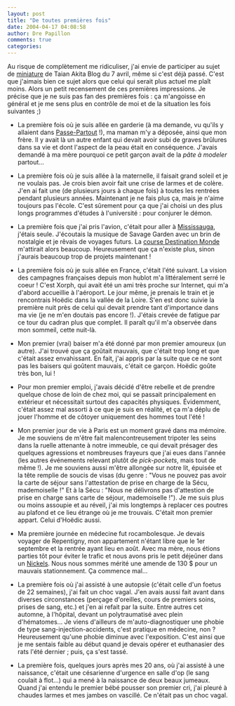 ```yaml
---
layout: post
title: "De toutes premières fois"
date: 2004-04-17 04:08:58
author: Dre Papillon
comments: true
categories: 
---
```



Au risque de complètement me ridiculiser, j'ai envie de participer au sujet de [miniature](http://taian.akita.free.fr/index.php?/2004/04/14/244-BilanDeLaMiniatureDuMercredi7Avril) de Taian Akita Blog du 7 avril, même si c'est déjà passé.  C'est que j'aimais bien ce sujet alors que celui qui serait plus actuel me plaît moins.  Alors un petit recensement de ces premières impressions.  Je précise que je ne suis pas fan des premières fois : ça m'angoisse en général et je me sens plus en contrôle de moi et de la situation les fois suivantes ;)

-  La première fois où je suis allée en garderie (à ma demande, vu qu'ils y allaient dans [Passe-Partout](http://www.globetrotter.net/gt/usagers/tifoluc/p-p.htm) !), ma maman m'y a déposée, ainsi que mon frère.  Il y avait là un autre enfant qui devait avoir subi de graves brûlures dans sa vie et dont l'aspect de la peau était en conséquence.  J'avais demandé à ma mère pourquoi ce petit garçon avait de la *pâte à modeler* partout...

-  La première fois où je suis allée à la maternelle, il faisait grand soleil et je ne voulais pas.  Je crois bien avoir fait une crise de larmes et de colère.  J'en ai fait une (de plusieurs jours à chaque fois) à toutes les rentrées pendant plusieurs années.  Maintenant je ne fais plus ça, mais je n'aime toujours pas l'école.  C'est sûrement pour ça que j'ai choisi un des plus longs programmes d'études à l'université : pour conjurer le démon.

-  La première fois que j'ai pris l'avion, c'était pour aller à [Mississauga](http://www.mon-ile.net/carnet/blog698.html?var_recherche=mississauga), j'étais seule.  J'écoutais la musique de Savage Garden avec un brin de nostalgie et je rêvais de voyages futurs.  La [course Destination Monde](http://www.emissions.ca/e/537-3653-871709.asp) m'attirait alors beaucoup.  Heureusement que ça n'existe plus, sinon j'aurais beaucoup trop de projets maintenant !

-  La première fois où je suis allée en France, c'était l'été suivant.  La vision des campagnes françaises depuis mon hublot m'a littéralement serré le coeur !  C'est Xorph, qui avait été un ami très proche sur Internet, qui m'a d'abord accueillie à l'aéroport.  Le jour même, je prenais le train et je rencontrais Hoëdic dans la vallée de la Loire.  S'en est donc suivie la première nuit près de celui qui devait prendre tant d'importance dans ma vie (je ne m'en doutais pas encore !).  J'étais crevée de fatigue par ce tour du cadran plus que complet.  Il paraît qu'il m'a observée dans mon sommeil, cette nuit-là.

-  Mon premier (vrai) baiser m'a été donné par mon premier amoureux (un autre).  J'ai trouvé que ça goûtait mauvais, que c'était trop long et que c'était assez envahissant.  En fait, j'ai appris par la suite que ce ne sont pas les baisers qui goûtent mauvais, c'était ce garçon.  Hoëdic goûte très bon, lui !

-  Pour mon premier emploi, j'avais décidé d'être rebelle et de prendre quelque chose de loin de chez moi, qui se passait principalement en extérieur et nécessitait surtout des capacités physiques.  Évidemment, c'était assez mal assorti à ce que je suis en réalité, et ça m'a déplu de jouer l'homme et de côtoyer uniquement des hommes tout l'été !

-  Mon premier jour de vie à Paris est un moment gravé dans ma mémoire.  Je me souviens de m'être fait malencontreusement tripoter les seins dans la ruelle attenante à notre immeuble, ce qui devait présager des quelques agressions et nombreuses frayeurs que j'ai eues dans l'année (les autres événements relevant plutôt de *pick-pockets*, mais tout de même !).  Je me souviens aussi m'être allongée sur notre lit, épuisée et la tête remplie de soucis de visas (du genre : "Vous ne pouvez pas avoir la carte de séjour sans l'attestation de prise en charge de la Sécu, mademoiselle !"  Et à la Sécu : "Nous ne délivrons pas d'attestion de prise en charge sans carte de séjour, mademoiselle !").  Je me suis plus ou moins assoupie et au réveil, j'ai mis longtemps à replacer ces poutres au plafond et ce lieu étrange où je me trouvais.  C'était mon premier appart.  Celui d'Hoëdic aussi.

-  Ma première journée en médecine fut rocambolesque.  Je devais voyager de Repentigny, mon appartement n'étant libre que le 1er septembre et la rentrée ayant lieu en août.  Avec ma mère, nous étions parties tôt pour éviter le trafic et nous avons pris le petit déjeûner dans un [Nickels](http://www.nickelsrestaurants.com/page.asp?intNodeID=8484&switchLang=true).  Nous nous sommes mérité une amende de 130 $ pour un mauvais stationnement.  Ça commence mal...

-  La première fois où j'ai assisté à une autopsie (c'était celle d'un foetus de 22 semaines), j'ai fait un choc vagal.  J'en avais aussi fait avant dans diverses circonstances (perçage d'oreilles, cours de premiers soins, prises de sang, etc.) et j'en ai refait par la suite.  Entre autres cet automne, à l'hôpital, devant un polytraumatisé avec plein d'hématomes...  Je viens d'ailleurs de m'auto-diagnostiquer une phobie de type sang-injection-accidents, c'est pratique en médecine, non ?  Heureusement qu'une phobie diminue avec l'exposition.  C'est ainsi que je me sentais faible au début quand je devais opérer et euthanasier des rats l'été dernier ; puis, ça s'est tassé.

-  La première fois, quelques jours après mes 20 ans, où j'ai assisté à une naissance, c'était une césarienne d'urgence en salle d'op (le sang coulait à flot...) qui a mené à la naissance de deux beaux jumeaux.  Quand j'ai entendu le premier bébé pousser son premier cri, j'ai pleuré à chaudes larmes et mes jambes on vascillé.  Ce n'était pas un choc vagal.